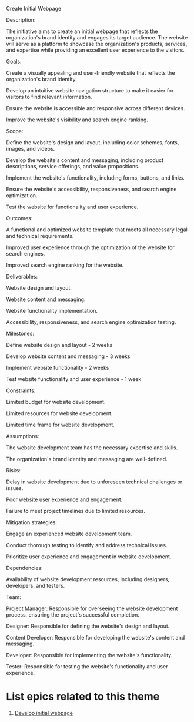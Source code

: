 Create Initial Webpage

Description:

The initiative aims to create an initial webpage that reflects the organization's brand identity and engages its target audience. The website will serve as a platform to showcase the organization's products, services, and expertise while providing an excellent user experience to the visitors.

Goals:

Create a visually appealing and user-friendly website that reflects the organization's brand identity.

Develop an intuitive website navigation structure to make it easier for visitors to find relevant information.

Ensure the website is accessible and responsive across different devices.

Improve the website's visibility and search engine ranking.

Scope:

Define the website's design and layout, including color schemes, fonts, images, and videos.

Develop the website's content and messaging, including product descriptions, service offerings, and value propositions.

Implement the website's functionality, including forms, buttons, and links.

Ensure the website's accessibility, responsiveness, and search engine optimization.

Test the website for functionality and user experience.

Outcomes:

A functional and optimized website template that meets all necessary legal and technical requirements.

Improved user experience through the optimization of the website for search engines.

Improved search engine ranking for the website.

Deliverables:

Website design and layout.

Website content and messaging.

Website functionality implementation.

Accessibility, responsiveness, and search engine optimization testing.

Milestones:

Define website design and layout - 2 weeks

Develop website content and messaging - 3 weeks

Implement website functionality - 2 weeks

Test website functionality and user experience - 1 week

Constraints:

Limited budget for website development.

Limited resources for website development.

Limited time frame for website development.

Assumptions:

The website development team has the necessary expertise and skills.

The organization's brand identity and messaging are well-defined.

Risks:

Delay in website development due to unforeseen technical challenges or issues.

Poor website user experience and engagement.

Failure to meet project timelines due to limited resources.

Mitigation strategies:

Engage an experienced website development team.

Conduct thorough testing to identify and address technical issues.

Prioritize user experience and engagement in website development.

Dependencies:

Availability of website development resources, including designers, developers, and testers.

Team:

Project Manager: Responsible for overseeing the website development process, ensuring the project's successful completion.

Designer: Responsible for defining the website's design and layout.

Content Developer: Responsible for developing the website's content and messaging.

Developer: Responsible for implementing the website's functionality.

Tester: Responsible for testing the website's functionality and user experience.

# List epics related to this theme

1. [Develop initial webpage](https://github.com/steveechan/mywebclass-agile-docs/blob/main/documentation/templates/theme/initiatives/epics/epic_template6.md)
